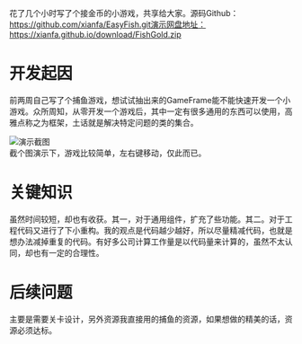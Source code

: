 ﻿---
categories: [游戏开发]
tags: [游戏开发,接金币, C++,开源]
---
花了几个小时写了个接金币的小游戏，共享给大家。源码Github：https://github.com/xianfa/EasyFish.git演示网盘地址：https://xianfa.github.io/download/FishGold.zip

# 开发起因
前两周自己写了个捕鱼游戏，想试试抽出来的GameFrame能不能快速开发一个小游戏。众所周知，从零开发一个游戏后，其中一定有很多通用的东西可以使用，高雅点称之为框架，土话就是解决特定问题的类的集合。

![演示截图](../../../screenshot/EasyGold.jpg "演示截图")  
  截个图演示下，游戏比较简单，左右键移动，仅此而已。

# 关键知识
虽然时间较短，却也有收获。其一，对于通用组件，扩充了些功能。其二。对于工程代码又进行了下小重构。我的观点是代码越少越好，所以尽量精减代码，也就是想办法减掉重复的代码。有好多公司计算工作量是以代码量来计算的，虽然不太认同，却也有一定的合理性。  

# 后续问题
主要是需要关卡设计，另外资源我直接用的捕鱼的资源，如果想做的精美的话，资源必须达标。